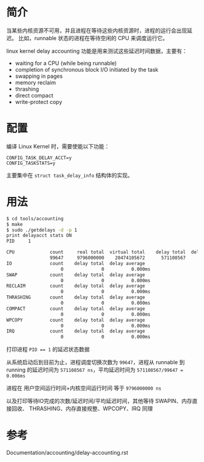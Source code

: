# 简介

当某些内核资源不可用，并且进程在等待这些内核资源时，进程的运行会出现延迟。
比如，runnable 状态的进程在等待空闲的 CPU 来调度运行它。

linux kernel delay accounting 功能是用来测试这些延迟时间数据，主要有：

* waiting for a CPU (while being runnable)
* completion of synchronous block I/O initiated by the task
* swapping in pages
* memory reclaim
* thrashing
* direct compact
* write-protect copy

# 配置

编译 Linux Kernel 时，需要使能以下功能：

```
CONFIG_TASK_DELAY_ACCT=y
CONFIG_TASKSTATS=y
```

主要集中在 `struct task_delay_info` 结构体的实现。

# 用法

```bash
$ cd tools/accounting
$ make
$ sudo ./getdelays -d -p 1
print delayacct stats ON
PID     1

CPU             count     real total  virtual total    delay total  delay average
                99647     9796000000    20474105672      571108567          0.006ms
IO              count    delay total  delay average
                    0              0          0.000ms
SWAP            count    delay total  delay average
                    0              0          0.000ms
RECLAIM         count    delay total  delay average
                    0              0          0.000ms
THRASHING       count    delay total  delay average
                    0              0          0.000ms
COMPACT         count    delay total  delay average
                    0              0          0.000ms
WPCOPY          count    delay total  delay average
                    0              0          0.000ms
IRQ             count    delay total  delay average
                    0              0          0.000ms
```

打印进程 `PID == 1` 的延迟状态数据

从系统启动后到目前为止，进程调度切换次数为 `99647`，进程从 runnable 到 running
的延迟时间为 `571108567 ns`，平均延迟时间为 `571108567/99647 = 0.006ms`

进程在 用户空间运行时间+内核空间运行时间 等于 `9796000000 ns`

以及打印等待IO完成的次数/延迟时间/平均延迟时间，其他等待 SWAPIN、内存直接回收、
THRASHING、内存直接规整、WPCOPY、IRQ 同理

# 参考

Documentation/accounting/delay-accounting.rst
